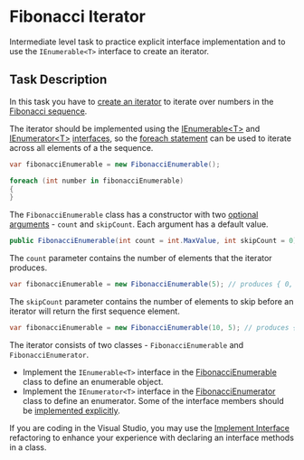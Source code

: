 # Fibonacci Iterator

Intermediate level task to practice explicit interface implementation and to use the `IEnumerable<T>` interface to create an iterator.


## Task Description

In this task you have to [create an iterator](https://docs.microsoft.com/en-us/dotnet/csharp/iterators) to iterate over numbers in the [Fibonacci sequence](https://www.google.com/search?q=fibonacci+sequence).

The iterator should be implemented using the [IEnumerable&lt;T&gt;](https://docs.microsoft.com/en-us/dotnet/api/system.collections.generic.ienumerable-1) and  [IEnumerator&lt;T&gt;](https://docs.microsoft.com/en-us/dotnet/api/system.collections.generic.ienumerator-1) [interfaces](https://docs.microsoft.com/en-us/dotnet/csharp/language-reference/keywords/interface), so the [foreach statement](https://docs.microsoft.com/en-us/dotnet/csharp/iterators#deeper-dive-into-foreach) can be used to iterate across all elements of a the sequence.

```cs
var fibonacciEnumerable = new FibonacciEnumerable();

foreach (int number in fibonacciEnumerable)
{
}
```

The `FibonacciEnumerable` class has a constructor with two [optional arguments](https://docs.microsoft.com/en-us/dotnet/csharp/programming-guide/classes-and-structs/named-and-optional-arguments#optional-arguments) - `count` and `skipCount`. Each argument has a default value.

```cs
public FibonacciEnumerable(int count = int.MaxValue, int skipCount = 0) { ... }
```

The `count` parameter contains the number of elements that the iterator produces.

```cs
var fibonacciEnumerable = new FibonacciEnumerable(5); // produces { 0, 1, 1, 2, 3 } numbers
```

The `skipCount` parameter contains the number of elements to skip before an iterator will return the first sequence element.

```cs
var fibonacciEnumerable = new FibonacciEnumerable(10, 5); // produces { 5, 8, 13, 21, 34 } numbers, the first five elements are skipped
```

The iterator consists of two classes - `FibonacciEnumerable` and `FibonacciEnumerator`.

* Implement the `IEnumerable<T>` interface in the [FibonacciEnumerable](FibonacciIterator/FibonacciEnumerable.cs#L6) class to define an enumerable object.
* Implement the `IEnumerator<T>` interface in the [FibonacciEnumerator](FibonacciIterator/FibonacciEnumerator.cs#L6) class to define an enumerator. Some of the interface members should be [implemented explicitly](https://docs.microsoft.com/en-us/dotnet/csharp/programming-guide/interfaces/explicit-interface-implementation).

If you are coding in the Visual Studio, you may use the [Implement Interface](https://docs.microsoft.com/en-us/visualstudio/ide/reference/implement-interface) refactoring to enhance your experience with declaring an interface methods in a class.